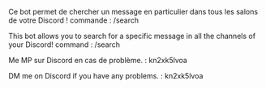Ce bot permet de chercher un message en particulier dans tous les salons de votre Discord ! commande : /search


This bot allows you to search for a specific message in all the channels of your Discord! command : /search

Me MP sur Discord en cas de problème. : kn2xk5lvoa


DM me on Discord if you have any problems. : kn2xk5lvoa
